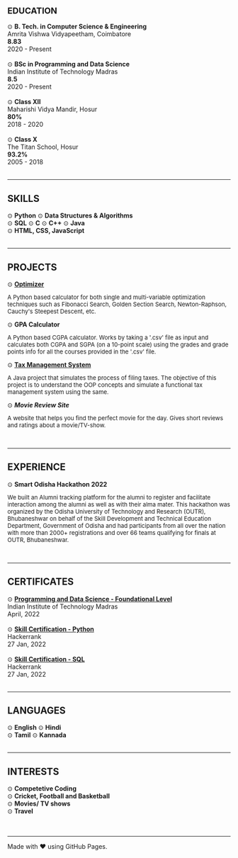<div> <!--Education-->
    <h2 style="font-size: 19px">EDUCATION</h2>
    ⊙ <strong>B. Tech. in Computer Science & Engineering</strong> <br>
    Amrita Vishwa Vidyapeetham, Coimbatore <br>
    <b>8.83</b> <br>
    2020 - Present
    <br><br>
    ⊙ <strong>BSc in Programming and Data Science</strong> <br>
    Indian Institute of Technology Madras <br>
    <b>8.5</b> <br>
    2020 - Present
    <br><br>
    ⊙ <strong>Class XII</strong> <br> 
    Maharishi Vidya Mandir, Hosur <br>
    <b>80%</b> <br>
    2018 - 2020
    <br><br>
    ⊙ <strong>Class X</strong> <br>
    The Titan School, Hosur <br>
    <b>93.2%</b> <br>
    2005 - 2018
    <br><br>
</div><hr>

<div> <!--Skills-->
    <h2>SKILLS</h2>
    ⊙ <strong>Python</strong> ⊙ <strong>Data Structures & Algorithms</strong> <br>
    ⊙ <strong>SQL</strong> ⊙ <strong>C</strong> ⊙ <strong>C++</strong> ⊙ <strong>Java</strong> <br>
    ⊙ <strong>HTML, CSS, JavaScript</strong> 
    <br><br>
</div><hr>

<div> <!--Personal Projects-->
    <h2>PROJECTS</h2>
    ⊙ <strong><a href="https://github.com/MusicViking/Optimization-and-Numerical-Methods">Optimizer</a></strong> <br>
    <p style="font-size: 13px">A Python based calculator for both single and multi-variable optimization techniques such as Fibonacci Search, Golden Section Search, Newton-Raphson, Cauchy's Steepest Descent, etc. </p>
    ⊙ <strong>GPA Calculator</strong> <br>
    <p style="font-size: 13px">A Python based CGPA calculator. Works by taking a '.csv' file as input and calculates both CGPA and SGPA (on a 10-point scale) using the grades and grade points info for all the courses provided in the '.csv' file.</p>
    ⊙ <strong><a href="https://github.com/MusicViking/Tax-Management-System">Tax Management System</a></strong> <br>
    <p style="font-size: 13px">A Java project that simulates the process of filing taxes. The objective of this project is to understand the OOP concepts and simulate a functional tax management system using the same. </p>
    ⊙ <strong><em>Movie Review Site</em></strong> <br>
    <p style="font-size: 13px">A website that helps you find the perfect movie for the day. Gives short reviews and ratings about a movie/TV-show.</p>
    <br>
</div><hr>

<div> <!--Achievements-->
    <h2>EXPERIENCE</h2>
    ⊙ <strong>Smart Odisha Hackathon 2022</strong> <br>
    <p style="font-size: 13px">We built an Alumni tracking platform for the alumni to register and facilitate interaction among the alumni as well as with their alma mater. 
    This hackathon was organized by the Odisha University of Technology and Research (OUTR), Bhubaneshwar on behalf of the Skill Development and Technical Education Department, Government of Odisha and had participants from all over the nation with more than 2000+ registrations and over 66 teams qualifying for finals at OUTR, Bhubaneshwar.</p>
    <br>
</div><hr>

<div> <!--Certificates-->
    <h2>CERTIFICATES</h2>
   ⊙ <strong><a href="https://drive.google.com/file/d/1-6ebuPItDKnzw9k3zPPMlLx6nY-DXFue/view?usp=sharing">Programming and Data Science - Foundational Level</a></strong> <br>
   Indian Institute of Technology Madras <br>
   April, 2022
   <br><br>
   ⊙ <strong><a href="https://www.hackerrank.com/certificates/94e3b1f849f2">Skill Certification - Python</a></strong> <br>
   Hackerrank <br>
   27 Jan, 2022 
   <br><br>
   ⊙ <strong><a href="https://www.hackerrank.com/certificates/02dd312b5dec">Skill Certification - SQL</a></strong> <br>
   Hackerrank <br>
   27 Jan, 2022
   <br><br>
</div><hr>

<div> <!--Languages-->
    <h2>LANGUAGES</h2>
   ⊙ <strong>English</strong> ⊙ <strong>Hindi</strong> <br>
   ⊙ <strong>Tamil</strong> ⊙ <strong>Kannada</strong> 
    <br><br>
</div><hr>

<div> <!--Interests-->
    <h2>INTERESTS</h2>
   ⊙ <strong>Competetive Coding</strong> <br>
   ⊙ <strong>Cricket, Football and Basketball</strong> <br>
   ⊙ <strong>Movies/ TV shows</strong> <br>
   ⊙ <strong>Travel</strong> <br>
    <br><br>
</div><hr>

Made with ❤️ using GitHub Pages.